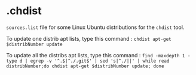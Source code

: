 # .chdist
`sources.list` file for some Linux Ubuntu distributions for the `chdist` tool.

To update one distrib apt lists, type this command :
`chdist apt-get $distribNumber update`

To update all the distribs apt lists, type this command :
`find -maxdepth 1 -type d | egrep -v '^.$|^./.git$' | sed 's|^./||' | while read distribNumber;do chdist apt-get $distribNumber update; done`
